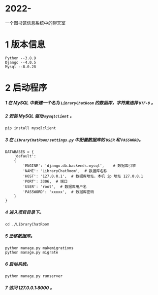 # 2022-
一个图书馆信息系统中的聊天室
# 1 版本信息

```
Python --3.8.9
Django --4.0.5
Mysql --8.0.28
```

# 2 启动程序

##### 1 在 MySQL 中新建一个名为 `LibraryChatRoom` 的数据库，字符集选择 `UTF-8` 。

##### 2 安装 MySQL 驱动 `mysqlclient` 。

```
pip install mysqlclient
```

##### 3 在 `LibraryChatRoom/settings.py` 中配置数据库的 `USER` 和 `PASSWORD`。

```
DATABASES = {
    'default':
    {
        'ENGINE': 'django.db.backends.mysql',    # 数据库引擎
        'NAME': 'LibraryChatRoom',  # 数据库名称
        'HOST': '127.0.0.1',  # 数据库地址，本机 ip 地址 127.0.0.1
        'PORT': 3306,  # 端口
        'USER': 'root',  # 数据库用户名
        'PASSWORD': 'xxxxx',  # 数据库密码
    }
}
```



##### 4 进入项目目录下。

```
cd ./LibraryChatRoom
```

##### 5 迁移数据库。

```
python manage.py makemigrations
python manage.py migrate
```

##### 6 启动系统。

```
python manage.py runserver
```

##### 7 访问 127.0.0.1:8000 。

